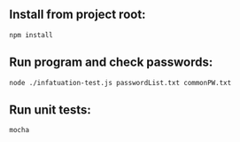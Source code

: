 
## Install from project root:
`npm install`

## Run program and check passwords:
`node ./infatuation-test.js passwordList.txt commonPW.txt`

## Run unit tests:
`mocha`




